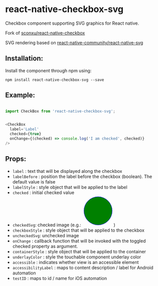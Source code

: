 # react-native-checkbox-svg
Checkbox component supporting SVG graphics for React native.


Fork of [sconxu/react-native-checkbox](https://github.com/sconxu/react-native-checkbox)

SVG rendering based on [react-native-community/react-native-svg](https://github.com/react-native-community/react-native-svg)

## Installation:

Install the component through npm using:

```
npm install react-native-checkbox-svg --save
```


## Example:
```js

import CheckBox from 'react-native-checkbox-svg';


<CheckBox
  label='Label'
  checked={true}
  onChange={(checked) => console.log('I am checked', checked)}
/>
```

## Props:


- `label` : text that will be displayed along the checkbox
- `labelBefore` : position the label before the checkbox (boolean). The default
value is false
- `labelStyle` : style object that will be applied to the label
- `checked` : initial checked value
- `checkedSvg`: checked image (e.g.: <Svg height="100" width="100"><Circle cx="50" cy="50" r="45" stroke="blue" strokeWidth="2.5" fill="green" /></Svg>)
- `checkboxStyle` : style object that will be applied to the
  checkbox
- `uncheckedSvg`: unchecked image
- `onChange` : callback function that will be invoked with the toggled checked property as argument.
- `containerStyle` : style object that will be applied to the
  container
- `underlayColor` : style the touchable component underlay color
- `accessible` : indicates whether view is an accessible element
- `accessibilityLabel` : maps to content description / label for Android automation
- `testID` : maps to id / name for iOS automation
